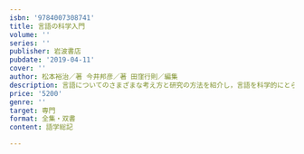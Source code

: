 ```yaml
---
isbn: '9784007308741'
title: 言語の科学入門
volume: ''
series: ''
publisher: 岩波書店
pubdate: '2019-04-11'
cover: ''
author: 松本裕治／著 今井邦彦／著 田窪行則／編集
description: 言語についてのさまざまな考え方と研究の方法を紹介し，言語を科学的にとらえるアプローチを提唱する．
price: '5200'
genre: ''
target: 専門
format: 全集・双書
content: 語学総記

---
```

